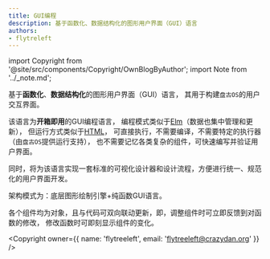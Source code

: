 ```yaml
---
title: GUI编程
description: 基于函数化、数据结构化的图形用户界面（GUI）语言
authors:
- flytreleft
---
```


import Copyright from '@site/src/components/Copyright/OwnBlogByAuthor';
import Note from '../_note.md';

<Note />


基于**函数化**、**数据结构化**的图形用户界面（GUI）语言，
其用于构建`盘古OS`的用户交互界面。

该语言为**开箱即用**的GUI编程语言，
编程模式类似于[Elm](https://elm-lang.org/)（数据也集中管理和更新），
但运行方式类似于[HTML](https://en.wikipedia.org/wiki/HTML)，
可直接执行，不需要编译，不需要特定的执行器（由`盘古OS`提供运行支持），
也不需要记忆各类复杂的组件，可快速编写并验证用户界面。

同时，将为该语言实现一套标准的可视化设计器和设计流程，方便进行统一、规范化的用户界面开发。

架构模式为：底层图形绘制引擎+纯函数GUI语言。

各个组件均为对象，且与代码可双向联动更新，即，调整组件时可立即反馈到对函数的修改，
修改函数时可即刻显示组件的变化。




<Copyright
  owner={{
    name: 'flytreeleft', email: 'flytreeleft@crazydan.org'
  }}
/>
